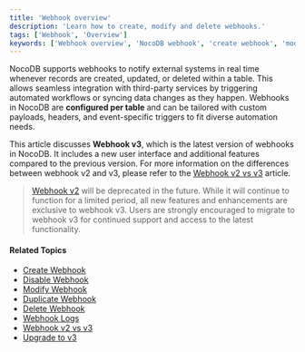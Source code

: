 ```yaml
---
title: 'Webhook overview'
description: 'Learn how to create, modify and delete webhooks.'
tags: ['Webhook', 'Overview']
keywords: ['Webhook overview', 'NocoDB webhook', 'create webhook', 'modify webhook', 'delete webhook']
---
```


NocoDB supports webhooks to notify external systems in real time whenever records are created, updated, or deleted within a table. This allows seamless integration with third-party services by triggering automated workflows or syncing data changes as they happen. Webhooks in NocoDB are **configured per table** and can be tailored with custom payloads, headers, and event-specific triggers to fit diverse automation needs.

This article discusses **Webhook v3**, which is the latest version of webhooks in NocoDB. It includes a new user interface and additional features compared to the previous version. For more information on the differences between webhook v2 and v3, please refer to the [Webhook v2 vs v3](/automation/webhook/webhook-v2-vs-v3) article.

> [Webhook v2](/automation/webhook-v2/webhook-overview) will be deprecated in the future. While it will continue to function for a limited period, all new features and enhancements are exclusive to webhook v3. Users are strongly encouraged to migrate to webhook v3 for continued support and access to the latest functionality.

#### Related Topics

- [Create Webhook](/automation/webhook/create-webhook)
- [Disable Webhook](/automation/webhook/actions-on-webhook#enabledisable-webhook)
- [Modify Webhook](/automation/webhook/actions-on-webhook#edit-webhook)
- [Duplicate Webhook](/automation/webhook/actions-on-webhook#duplicate-webhook)
- [Delete Webhook](/automation/webhook/actions-on-webhook#delete-webhook)
- [Webhook Logs](/automation/webhook/actions-on-webhook#webhook-logs)
- [Webhook v2 vs v3](/automation/webhook/webhook-v2-vs-v3)
- [Upgrade to v3](/automation/webhook/webhook-v2-vs-v3#upgrade-to-webhook-v3)

